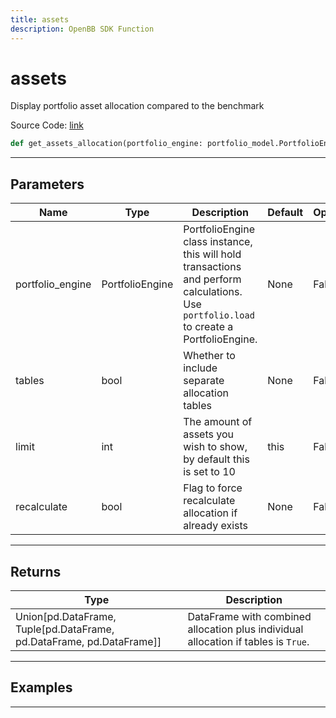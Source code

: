 ```yaml
---
title: assets
description: OpenBB SDK Function
---
```


# assets

Display portfolio asset allocation compared to the benchmark

Source Code: [link](https://github.com/OpenBB-finance/OpenBBTerminal/tree/main/openbb_terminal/portfolio/portfolio_model.py#L2493)

```python
def get_assets_allocation(portfolio_engine: portfolio_model.PortfolioEngine, tables: bool, limit: int, recalculate: bool) -> None
```
---

## Parameters

| Name | Type | Description | Default | Optional |
| ---- | ---- | ----------- | ------- | -------- |
| portfolio_engine | PortfolioEngine | PortfolioEngine class instance, this will hold transactions and perform calculations.<br/>Use `portfolio.load` to create a PortfolioEngine. | None | False |
| tables | bool | Whether to include separate allocation tables | None | False |
| limit | int | The amount of assets you wish to show, by default this is set to 10 | this | False |
| recalculate | bool | Flag to force recalculate allocation if already exists | None | False |

---

## Returns

| Type | Description |
| ---- | ----------- |
| Union[pd.DataFrame, Tuple[pd.DataFrame, pd.DataFrame, pd.DataFrame]] | DataFrame with combined allocation plus individual allocation if tables is `True`. |

---

## Examples

---

